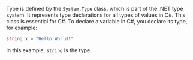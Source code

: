 Type is defined by the `System.Type` class, which is part of the .NET type system. It represents type declarations for all types of values in C#. This class is essential for C#. To declare a variable in C#, you declare its type, for example:

```C#
string x = "Hello World!"
```
In this example, `string` is the type.